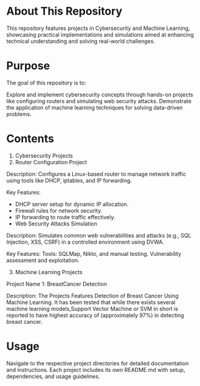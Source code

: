 # About This Repository

This repository features projects in Cybersecurity and Machine Learning, showcasing practical implementations and simulations aimed at enhancing technical understanding and solving real-world challenges.

# Purpose

The goal of this repository is to:

Explore and implement cybersecurity concepts through hands-on projects like configuring routers and simulating web security attacks.
Demonstrate the application of machine learning techniques for solving data-driven problems.

# Contents

1. Cybersecurity Projects
2. Router Configuration Project

Description: Configures a Linux-based router to manage network traffic using tools like DHCP, iptables, and IP forwarding.

Key Features:

- DHCP server setup for dynamic IP allocation.
- Firewall rules for network security.
- IP forwarding to route traffic effectively.
- Web Security Attacks Simulation

Description: Simulates common web vulnerabilities and attacks (e.g., SQL Injection, XSS, CSRF) in a controlled environment using DVWA.

Key Features:
Tools: SQLMap, Nikto, and manual testing.
Vulnerability assessment and exploitation.



3. Machine Learning Projects
   
Project Name 1: BreastCancer Detection

Description: The Projects Features Detection of Breast Cancer Using Machine Learning. It has been tested that while there exists several machine learning models,Support Vector Machine or SVM in short is reported to have highest accuracy of (approximately 97%) in detecting breast cancer.


# Usage

Navigate to the respective project directories for detailed documentation and instructions.
Each project includes its own README.md with setup, dependencies, and usage guidelines.
